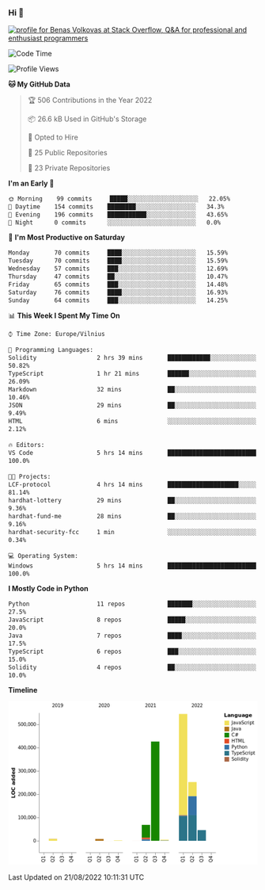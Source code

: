 ### Hi 👋
<a href="https://stackoverflow.com/users/14954249/benas-volkovas"><img src="https://stackoverflow.com/users/flair/14954249.png?theme=dark" width="208" height="58" alt="profile for Benas Volkovas at Stack Overflow, Q&amp;A for professional and enthusiast programmers" title="profile for Benas Volkovas at Stack Overflow, Q&amp;A for professional and enthusiast programmers"></a>

<!--START_SECTION:waka-->
![Code Time](http://img.shields.io/badge/Code%20Time-809%20hrs%2052%20mins-blue)

![Profile Views](http://img.shields.io/badge/Profile%20Views-0-blue)

**🐱 My GitHub Data** 

> 🏆 506 Contributions in the Year 2022
 > 
> 📦 26.6 kB Used in GitHub's Storage 
 > 
> 💼 Opted to Hire
 > 
> 📜 25 Public Repositories 
 > 
> 🔑 23 Private Repositories  
 > 
**I'm an Early 🐤** 

```text
🌞 Morning    99 commits     █████░░░░░░░░░░░░░░░░░░░░   22.05% 
🌆 Daytime    154 commits    ████████░░░░░░░░░░░░░░░░░   34.3% 
🌃 Evening    196 commits    ███████████░░░░░░░░░░░░░░   43.65% 
🌙 Night      0 commits      ░░░░░░░░░░░░░░░░░░░░░░░░░   0.0%

```
📅 **I'm Most Productive on Saturday** 

```text
Monday       70 commits     ████░░░░░░░░░░░░░░░░░░░░░   15.59% 
Tuesday      70 commits     ████░░░░░░░░░░░░░░░░░░░░░   15.59% 
Wednesday    57 commits     ███░░░░░░░░░░░░░░░░░░░░░░   12.69% 
Thursday     47 commits     ██░░░░░░░░░░░░░░░░░░░░░░░   10.47% 
Friday       65 commits     ███░░░░░░░░░░░░░░░░░░░░░░   14.48% 
Saturday     76 commits     ████░░░░░░░░░░░░░░░░░░░░░   16.93% 
Sunday       64 commits     ███░░░░░░░░░░░░░░░░░░░░░░   14.25%

```


📊 **This Week I Spent My Time On** 

```text
⌚︎ Time Zone: Europe/Vilnius

💬 Programming Languages: 
Solidity                 2 hrs 39 mins       ████████████░░░░░░░░░░░░░   50.82% 
TypeScript               1 hr 21 mins        ██████░░░░░░░░░░░░░░░░░░░   26.09% 
Markdown                 32 mins             ██░░░░░░░░░░░░░░░░░░░░░░░   10.46% 
JSON                     29 mins             ██░░░░░░░░░░░░░░░░░░░░░░░   9.49% 
HTML                     6 mins              ░░░░░░░░░░░░░░░░░░░░░░░░░   2.12%

🔥 Editors: 
VS Code                  5 hrs 14 mins       █████████████████████████   100.0%

🐱‍💻 Projects: 
LCF-protocol             4 hrs 14 mins       ████████████████████░░░░░   81.14% 
hardhat-lottery          29 mins             ██░░░░░░░░░░░░░░░░░░░░░░░   9.36% 
hardhat-fund-me          28 mins             ██░░░░░░░░░░░░░░░░░░░░░░░   9.16% 
hardhat-security-fcc     1 min               ░░░░░░░░░░░░░░░░░░░░░░░░░   0.34%

💻 Operating System: 
Windows                  5 hrs 14 mins       █████████████████████████   100.0%

```

**I Mostly Code in Python** 

```text
Python                   11 repos            ███████░░░░░░░░░░░░░░░░░░   27.5% 
JavaScript               8 repos             █████░░░░░░░░░░░░░░░░░░░░   20.0% 
Java                     7 repos             ████░░░░░░░░░░░░░░░░░░░░░   17.5% 
TypeScript               6 repos             ███░░░░░░░░░░░░░░░░░░░░░░   15.0% 
Solidity                 4 repos             ██░░░░░░░░░░░░░░░░░░░░░░░   10.0%

```


**Timeline**

![Chart not found](https://raw.githubusercontent.com/BenasVolkovas/BenasVolkovas/main/charts/bar_graph.png) 


 Last Updated on 21/08/2022 10:11:31 UTC
<!--END_SECTION:waka-->
